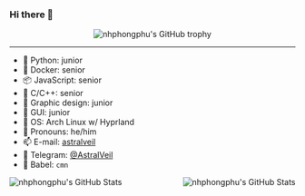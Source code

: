 ### Hi there 👋

<div align="center">
  <img src="https://github-profile-trophy.vercel.app/?username=nhphongphu&column=-1&theme=tokyonight" alt="nhphongphu's GitHub trophy">
</div>

<hr>

- 🐍 Python: junior
- 🦈 Docker: senior
- 📦 JavaScript: senior
- 👀 C/C++: senior
- 🎨 Graphic design: junior
- 📱 GUI: junior
- 🍥 OS: Arch Linux w/ Hyprland
- 💭 Pronouns: he/him
- 📫 E-mail: [astralveil](mailto:astralveil@gmail.com)
- 💬 Telegram: [@AstralVeil](https://t.me/astralveil)
- 📣 Babel: `cmn`

<img align="left" src="https://github-readme-stats.vercel.app/api?username=nhphongphu&show_icons=true&theme=tokyonight" alt="nhphongphu's GitHub Stats">

<img align="right" src="https://github-readme-stats.vercel.app/api/top-langs/?username=nhphongphu&layout=compact&theme=tokyonight" alt="nhphongphu's GitHub Stats">



